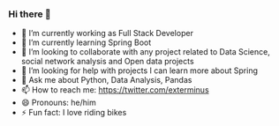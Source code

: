 ### Hi there 👋


- 🔭 I’m currently working as Full Stack Developer
- 🌱 I’m currently learning Spring Boot
- 👯 I’m looking to collaborate with any project related to Data Science, social network analysis and Open data projects
- 🤔 I’m looking for help with projects I can learn more about Spring
- 💬 Ask me about Python, Data Analysis, Pandas
- 📫 How to reach me: https://twitter.com/exterminus
- 😄 Pronouns: he/him
- ⚡ Fun fact: I love riding bikes
